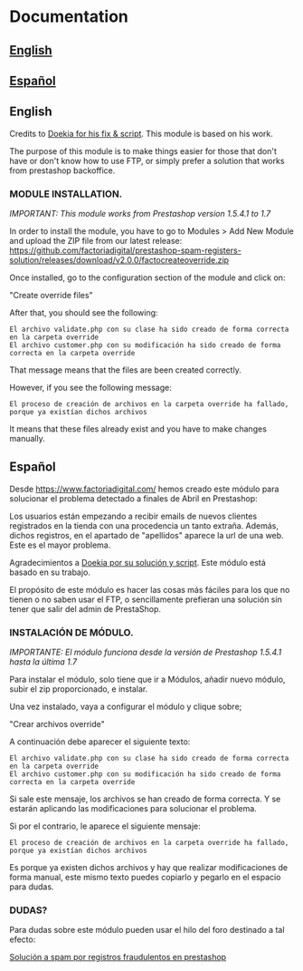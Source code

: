 # Documentation

## [English](#english-1)

## [Español](#español-1)

## English

Credits to [Doekia for his fix & script](https://www.prestashop.com/forums/topic/981159-spam-customer-account-solution-13-17/). This module is based on his work.

The purpose of this module is to make things easier for those that don't have or don't know how to use FTP, or simply prefer a solution that works from prestashop backoffice.

### MODULE INSTALLATION.

*IMPORTANT: This module works from Prestashop version 1.5.4.1 to 1.7*

In order to install the module, you have to go to Modules > Add New Module and upload the ZIP file from our latest release: https://github.com/factoriadigital/prestashop-spam-registers-solution/releases/download/v2.0.0/factocreateoverride.zip

Once installed, go to the configuration section of the module and click on: 

"Create override files"

After that, you should see the following:

```
El archivo validate.php con su clase ha sido creado de forma correcta en la carpeta override
El archivo customer.php con su modificación ha sido creado de forma correcta en la carpeta override
```

That message means that the files are been created correctly.

However, if you see the following message:

```El proceso de creación de archivos en la carpeta override ha fallado, porque ya existían dichos archivos```

It means that these files already exist and you have to make changes manually.


## Español

Desde https://www.factoriadigital.com/ hemos creado este módulo para solucionar el problema detectado a finales de Abril en Prestashop:

Los usuarios están empezando a recibir emails de nuevos clientes registrados en la tienda con una procedencia un tanto extraña. Además, dichos registros, en el apartado de "apellidos" aparece la url de una web. Este es el mayor problema.

Agradecimientos a [Doekia por su solución y script](https://www.prestashop.com/forums/topic/981159-spam-customer-account-solution-13-17/). Este módulo está basado en su trabajo.

El propósito de este módulo es hacer las cosas más fáciles para los que no tienen o no saben usar el FTP, o sencillamente prefieran una solución sin tener que salir del admin de PrestaShop.


### INSTALACIÓN DE MÓDULO.

*IMPORTANTE: El módulo funciona desde la versión de Prestashop 1.5.4.1 hasta la última 1.7*

Para instalar el módulo, solo tiene que ir a Módulos, añadir nuevo módulo, subir el zip proporcionado, e instalar.

Una vez instalado, vaya a configurar el módulo y clique sobre;

"Crear archivos override"

A continuación debe aparecer el siguiente texto:

```
El archivo validate.php con su clase ha sido creado de forma correcta en la carpeta override
El archivo customer.php con su modificación ha sido creado de forma correcta en la carpeta override
```

Si sale este mensaje, los archivos se han creado de forma correcta. Y se estarán aplicando las modificaciones para solucionar el problema.

Si por el contrario, le aparece el siguiente mensaje:

```El proceso de creación de archivos en la carpeta override ha fallado, porque ya existían dichos archivos```

Es porque ya existen dichos archivos y hay que realizar modificaciones de forma manual, este mismo texto puedes copiarlo y pegarlo en el espacio para dudas.

### DUDAS?

Para dudas sobre este módulo pueden usar el hilo del foro destinado a tal efecto:

[Solución a spam por registros fraudulentos en prestashop](https://www.factoriadigital.com/prestaforum/threads/solucion-a-registros-fraudulentos-en-prestashop.1557/)


